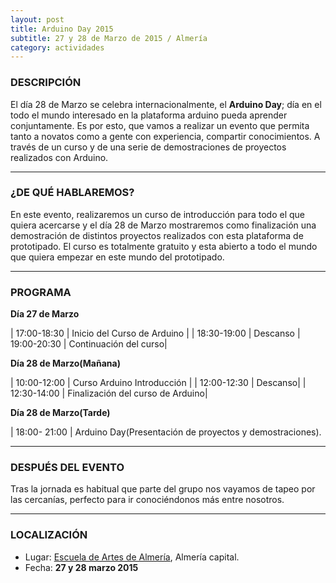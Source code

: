 ```yaml
---
layout: post
title: Arduino Day 2015
subtitle: 27 y 28 de Marzo de 2015 / Almería
category: actividades
---
```


### DESCRIPCIÓN

El día 28 de Marzo se celebra internacionalmente, el **Arduino Day**; día en el todo el mundo interesado en la plataforma arduino pueda aprender conjuntamente. Es por esto, que vamos a realizar un evento que permita tanto a novatos como a gente con experiencia, compartir conocimientos. A través de un curso y de una serie de demostraciones de proyectos realizados con Arduino.

---

### ¿DE QUÉ HABLAREMOS?

En este evento, realizaremos un curso  de introducción para todo el que quiera acercarse y el día 28 de Marzo mostraremos como finalización una demostración de distintos proyectos realizados con esta plataforma de prototipado.
El curso es totalmente gratuito y esta abierto a todo el mundo que quiera empezar en este mundo del prototipado.

---

### PROGRAMA

**Día 27 de Marzo**

| 17:00-18:30  | Inicio del Curso de Arduino  |
| 18:30-19:00  | Descanso
| 19:00-20:30   | Continuación del curso|


**Día 28 de Marzo(Mañana)**

| 10:00-12:00   | Curso Arduino Introducción |
| 12:00-12:30   | Descanso|
| 12:30-14:00   | Finalización del curso de Arduino|


**Día 28 de Marzo(Tarde)**

| 18:00- 21:00  | Arduino Day(Presentación de proyectos y demostraciones).

---

### DESPUÉS DEL EVENTO

Tras la jornada es habitual que parte del grupo nos vayamos de tapeo por las cercanías, perfecto para ir conociéndonos más entre nosotros.

---

### LOCALIZACIÓN

* Lugar: [Escuela de Artes de Almería][1], Almería capital.
* Fecha: **27 y 28 marzo 2015**

[1]: http://bit.ly/escuelaartesalmeria
